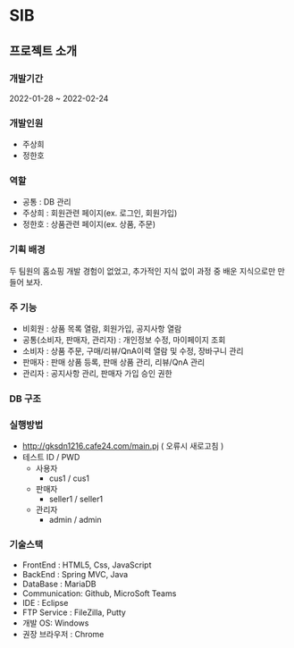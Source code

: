# SIB
 
## 프로젝트 소개

### 개발기간
2022-01-28 ~ 2022-02-24

### 개발인원
- 주상희
- 정한호

### 역할
- 공통 : DB 관리
- 주상희 : 회원관련 페이지(ex. 로그인, 회원가입)
- 정한호 : 상품관련 페이지(ex. 상품, 주문)

### 기획 배경
두 팀원의 홈쇼핑 개발 경험이 없었고, 추가적인 지식 없이 과정 중 배운 지식으로만 만들어 보자.

### 주 기능
- 비회원 : 상품 목록 열람, 회원가입, 공지사항 열람
- 공통(소비자, 판매자, 관리자) : 개인정보 수정, 마이페이지 조회
- 소비자 : 상품 주문, 구매/리뷰/QnA이력 열람 및 수정, 장바구니 관리
- 판매자 : 판매 상품 등록, 판매 상품 관리, 리뷰/QnA 관리
- 관리자 : 공지사항 관리, 판매자 가입 승인 권한

### DB 구조

### 실행방법
- http://gksdn1216.cafe24.com/main.pj ( 오류시 새로고침 )
- 테스트 ID / PWD
  * 사용자  
    * cus1 / cus1  
  * 판매자  
    * seller1 / seller1  
  * 관리자  
    * admin / admin  

### 기술스택 
- FrontEnd : HTML5, Css, JavaScript
- BackEnd : Spring MVC, Java
- DataBase : MariaDB
- Communication: Github, MicroSoft Teams
- IDE : Eclipse
- FTP Service : FileZilla, Putty
- 개발 OS: Windows
- 권장 브라우저 : Chrome

